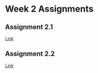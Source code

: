 # Week 2 Assignments

## Assignment 2.1

[Link](.\assign021.md)

## Assignment 2.2

[Link](.\assign022.md)